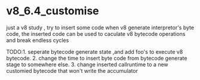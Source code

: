 # v8_6.4_customise
just a v8 study , try to insert some code when v8 generate interpretor's byte code, 
the inserted code can be used to caculate v8 bytecode operations and break endless cycles

TODO:1. seperate bytecode generate state ,and add foo's to execute v8 bytecode.
     2. change the time to insert byte code from bytecode generate stage to somewhere else.
	 3. change inserted callruntime to a new customied bytecode that won't write the accumulator

